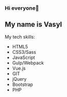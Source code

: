 ### Hi everyone👋
## My name is Vasyl
My tech skills:
* HTML5
* CSS3/Sass
* JavaScript
* Gulp/Webpack
* Vue.js
* GIT
* jQuery
* Bootstrap
* PHP



<!--
**justdesigned/justdesigned** is a ✨ _special_ ✨ repository because its `README.md` (this file) appears on your GitHub profile.

Here are some ideas to get you started:

- 🔭 I’m currently working on ...
- 🌱 I’m currently learning ...
- 👯 I’m looking to collaborate on ...
- 🤔 I’m looking for help with ...
- 💬 Ask me about ...
- 📫 How to reach me: ...
- 😄 Pronouns: ...
- ⚡ Fun fact: ...
-->
